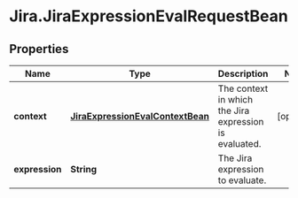 # Jira.JiraExpressionEvalRequestBean

## Properties

Name | Type | Description | Notes
------------ | ------------- | ------------- | -------------
**context** | [**JiraExpressionEvalContextBean**](JiraExpressionEvalContextBean.md) | The context in which the Jira expression is evaluated. | [optional] 
**expression** | **String** | The Jira expression to evaluate. | 


